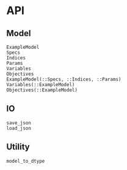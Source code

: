 # API
## Model
```@docs
ExampleModel
Specs
Indices
Params
Variables
Objectives
ExampleModel(::Specs, ::Indices, ::Params)
Variables(::ExampleModel)
Objectives(::ExampleModel)
```

## IO
```@docs
save_json
load_json
```

## Utility
```@docs
model_to_dtype
```
